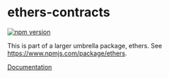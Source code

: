 ethers-contracts
================

[![npm version](https://badge.fury.io/js/ethers-contracts.svg)](https://badge.fury.io/js/ethers-contracts)

This is part of a larger umbrella package, ethers. See https://www.npmjs.com/package/ethers.

[Documentation](https://docs.ethers.io/ethers.js/html/api-contract.html)
